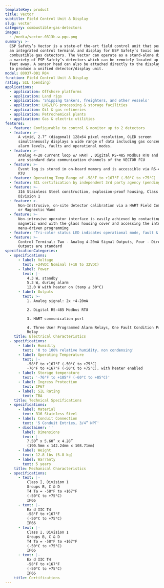 ```yaml
---
templateKey: product
title: Vector
subtitle: Field Control Unit & Display
slug: vector
category: combustible-gas-detectors
images:
  - /media/vector-0813b-w-pgu.png
summary: >-
  ESP Safety’s Vector is a state-of the-art field control unit that performs as
  an integrated control terminal and display for ESP Safety’s toxic and/or
  combustible gas detectors. The Vector can operate as a stand-alone display for
  a variety of ESP Safety’s detectors which can be remotely located up to 500
  feet away. A sensor head can also be attached directly to the display housing
  to produce a unified detector/display unit.
model: 80037-001 R04
function: Field Control Unit & Display
rating: SIL (pending)
applications:
  - application: Offshore platforms
  - application: Land rigs
  - application: 'Shipping tankers, freighters, and other vessels'
  - application: LNG/LPG processing & storage facilities
  - application: Oil & gas refineries
  - application: Petrochemical plants
  - application: Gas & electric utilities
features:
  - feature: Configurable to control & monitor up to 2 detectors
  - feature: >-
      A vivid, 2.7” (diagonal) 128x64 pixel resolution, OLED screen
      simultaneously displays a wide range of data including gas concentrations,
      alarm levels, faults and operational modes.
  - feature: >-
      Analog 4-20 current loop w/ HART , Digital RS-485 Modbus RTU and 4 relays
      are standard data communication channels of the VECTOR FCU
  - feature: >-
      Event log is stored in on-board memory and is accessible via RS-485 Modbus
      RTU
  - feature: Operating Temp Range of -58°F to +167°F (-50°C to +75°C)
  - feature: SIL certification by independent 3rd party agency (pending)
  - feature: >-
      316 Stainless Steel construction, explosion-proof housing, Class 1,
      Division 1
  - feature: >-
      Non-Instrusive, on-site detector calibration via a HART Field Communicator
      or Magnectic Wand
  - feature: >-
      Non-intrusive operator interface is easily achieved by contacting a
      magnetic wand with the glass housing cover and accessing the intuitive,
      menu-driven programming
  - feature: 'Tri-color status LED indicates operational mode, fault & gas presence'
  - feature: >-
      Control Terminal: Two - Analog 4-20mA Signal Outputs, Four - Direct Relay
      Outputs are standard
specificationCategories:
  - specifications:
      - label: Voltage
        text: +24VDC Nominal (+18 to 32VDC)
      - label: Power
        text: |-
          4.3 W, standby
          5.3 W, during alarm
          12.0 W with heater on (temp ≤ 30°C)
      - label: Outputs
        text: >-
          1. Analog signal: 2x +4-20mA

          2. Digital RS-485 Modbus RTU

          3. HART communication port

          4. Three User Programmed Alarm Relays, One Fault Condition Programmed
          Relay
    title: Electrical Characteristics
  - specifications:
      - label: Humidity
        text: '0 to 100% relative humidity, non condensing'
      - label: Operating Temperature
        text: |-
          -58°F to +167°F (-50°C to +75°C)
          -76°F to +167°F (-50°C to +75°C), with heater enabled
      - label: Storage temperature
        text: '-76°F to +185°F (-60°C to +85°C)'
      - label: Ingress Protection
        text: IP67
      - label: SIL Rating
        text: TBA
    title: Technical Specifications
  - specifications:
      - label: Material
        text: 316 Stainless Steel
      - label: Conduit Connection
        text: '5 Conduit Entries, 3/4” NPT'
      - disclaimer: ''
        label: Dimensions
        text: |-
          7.50” x 5.60” x 4.28”
          (190.5mm x 142.24mm x 108.71mm)
      - label: Weight
        text: 12.8 lbs (5.8 kg)
      - label: Warranty
        text: 5 years
    title: Mechanical Characteristics
  - specifications:
      - text: |-
          Class I, Division 1
          Groups B, C & D
          T4 Ta = -58°F to +167°F
          (-50°C to +75°C)
          IP66
      - text: |-
          Ex d IIC T4
          -58°F to +167°F
          (-50°C to +75°C)
          IP66
      - text: |-
          Class I, Division 1
          Groups B, C & D
          T4 Ta = -58°F to +167°F
          (-50°C to +75°C)
          IP66
      - text: |-
          Ex d IIC T4
          -58°F to +167°F
          (-50°C to +75°C)
          IP66
    title: Certifications
---
```

